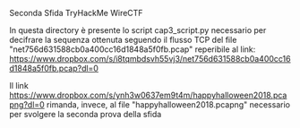 Seconda Sfida TryHackMe WireCTF


In questa directory è presente lo script cap3_script.py necessario per decifrare la sequenza ottenuta seguendo il flusso TCP del file "net756d631588cb0a400cc16d1848a5f0fb.pcap" reperibile al link: https://www.dropbox.com/s/i8tqmbdsvh55vj3/net756d631588cb0a400cc16d1848a5f0fb.pcap?dl=0

Il link https://www.dropbox.com/s/ynh3w0637em9t4m/happyhalloween2018.pcapng?dl=0 rimanda, invece, al file "happyhalloween2018.pcapng" necessario per svolgere la seconda prova della sfida
